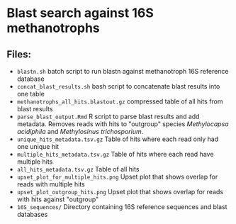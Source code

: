 # Blast search against 16S methanotrophs

## Files:
* `blastn.sh` batch script to run blastn against methanotroph 16S reference database
* `concat_blast_results.sh` bash script to concatenate blast results into one table
* `methanotrophs_all_hits.blastout.gz` compressed table of all hits from blast results
* `parse_blast_output.Rmd` R script to parse blast results and add metadata. Removes reads with hits to "outgroup" species *Methylocapsa acidiphila* and *Methylosinus trichosporium*.
* `unique_hits_metadata.tsv.gz` Table of hits where each read only had one unique hit
* `multiple_hits_metadata.tsv.gz` Table of hits where each read have multiple hits
* `all_hits_metadata.tsv.gz` Table of all hits
* `upset_plot_for_multiple_hits.png` Upset plot that shows overlap for reads with multiple hits
* `upset_plot_outgroup_hits.png` Upset plot that shows overlap for reads with hits against "outgroup"
* `16S_sequences/` Directory containing 16S reference sequences and blast databases
